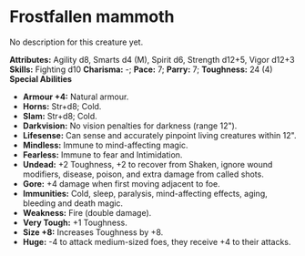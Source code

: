 # Frostfallen mammoth

No description for this creature yet.

**Attributes:** Agility d8, Smarts d4 (M), Spirit d6, Strength d12+5,
Vigor d12+3
**Skills:** Fighting d10
**Charisma:** -; **Pace:** 7; **Parry:** 7; **Toughness:** 24 (4)
**Special Abilities**

- **Armour +4:** Natural armour.
- **Horns:** Str+d8; Cold.
- **Slam:** Str+d8; Cold.
- **Darkvision:** No vision penalties for darkness (range 12").
- **Lifesense:** Can sense and accurately pinpoint living creatures
within 12".
- **Mindless:** Immune to mind-affecting magic.
- **Fearless:** Immune to fear and Intimidation.
- **Undead:** +2 Toughness, +2 to recover from Shaken, ignore wound
modifiers, disease, poison, and extra damage from called shots.
- **Gore:** +4 damage when first moving adjacent to foe.
- **Immunities:** Cold, sleep, paralysis, mind-affecting effects, aging,
bleeding and death magic.
- **Weakness:** Fire (double damage).
- **Very Tough:** +1 Toughness.
- **Size +8:** Increases Toughness by +8.
- **Huge:** -4 to attack medium-sized foes, they receive +4 to their
attacks.
